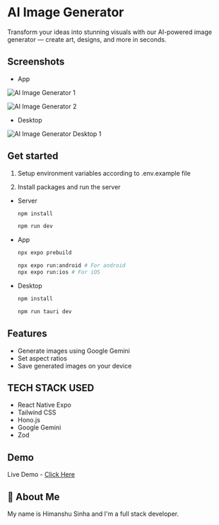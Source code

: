 # AI Image Generator

Transform your ideas into stunning visuals with our AI-powered image generator — create art, designs, and more in seconds.

## Screenshots

- App

![AI Image Generator 1](https://github.com/user-attachments/assets/33c3c4c4-53d6-4c91-8558-b5e4fe1dc211)

![AI Image Generator 2](https://github.com/user-attachments/assets/b21a38d2-74f4-49df-bfb6-54376ccce8dc)

- Desktop

![AI Image Generator Desktop 1](https://github.com/user-attachments/assets/6c154a15-d37e-4e28-a706-b8e2f212cd58)

## Get started

1. Setup environment variables according to .env.example file

2. Install packages and run the server

- Server

  ```bash
  npm install

  npm run dev
  ```

- App

  ```bash
  npx expo prebuild

  npx expo run:android # For android
  npx expo run:ios # For iOS
  ```

- Desktop

  ```bash
  npm install

  npm run tauri dev
  ```

## Features

- Generate images using Google Gemini
- Set aspect ratios
- Save generated images on your device

## TECH STACK USED

- React Native Expo
- Tailwind CSS
- Hono.js
- Google Gemini
- Zod

## Demo

Live Demo - [Click Here](https://www.youtube.com/shorts/DvBf_FAE9_c)

## 🚀 About Me

My name is Himanshu Sinha and I'm a full stack developer.
